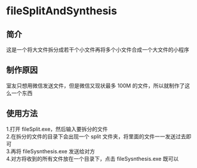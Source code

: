 # fileSplitAndSynthesis
## 简介
这是一个将大文件拆分成若干个小文件再将多个小文件合成一个大文件的小程序
## 制作原因
室友只想用微信发送文件，但是微信又现状最多 100M 的文件，所以就制作了这么一个东西
## 使用方法
1.打开 fileSplit.exe，然后输入要拆分的文件  
2.在拆分的文件的目录下会出现一个 split 文件夹，将里面的文件一一发送过去即可  
3.再将 fileSysnthesis.exe 发送给对方  
4.对方将收到的所有文件放在一个目录下，点击 fileSysnthesis.exe 既可以  

